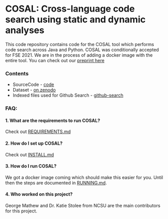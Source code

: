 # COSAL: Cross-language code search using static and dynamic analyses
This code repository contains code for the COSAL tool which performs code search across Java and Python. COSAL was conditionally accepted for FSE 2021. We are in the process of adding a docker image with the entire tool. You can check out our [preprint here](cosal.pdf)

### Contents
* SourceCode - [code](code)
* Dataset - [on zenodo](https://zenodo.org/record/4002869#.X0kXvhNKhUQ)
* Indexed files used for Github Search - [github-search](github-search)

### FAQ:
#### 1. What are the requirements to run COSAL?
Check out [REQUIREMENTS.md](REQUIREMENTS.md)

#### 2. How do I set up COSAL?
Check out [INSTALL.md](REQUIREMENTS.md)

#### 3. How do I run COSAL?
We got a docker image coming which should make this easier for you. Until then the steps are documented in [RUNNING.md](RUNNING.md).

#### 4. Who worked on this project?
George Mathew and Dr. Katie Stolee from NCSU are the main contributors for this project.

